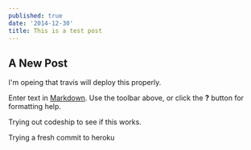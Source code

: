 ```yaml
---
published: true
date: '2014-12-30'
title: This is a test post
---
```


## A New Post

I'm opeing that travis will deploy this properly.

Enter text in [Markdown](http://daringfireball.net/projects/markdown/). Use the toolbar above, or click the **?** button for formatting help.

Trying out codeship to see if this works.

Trying a fresh commit to heroku
